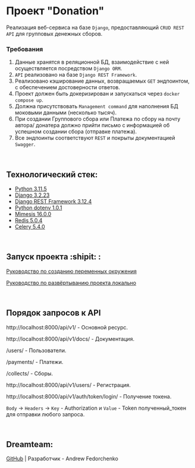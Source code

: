 # Проект "Donation"

Реализация веб-сервиса на базе `Django`, предоставляющий `CRUD REST API` для групповых денежных сборов.

### Требования

1. Данные хранятся в реляционной БД, взаимодействие с ней осуществляется посредством `Django ORM`.
2. `API` реализовано на базе `Django REST Framework`.
3. Реализовано кэширование данных, возвращаемых `GET` эндпоинтом, с обеспечением достоверности ответов.
4. Проект должен быть докеризирован и запускаться через `docker compose up`.
5. Должна присутствовать `Management command` для наполнения БД моковыми данными (несколько тысяч).
6. При создании Группового сбора или Платежа по сбору на почту автора/ донатера должно прийти письмо с информацией об успешном создании сбора (отправке платежа).
7. Все эндпоинты соответствуют `REST` и покрыты документацией `Swagger`.

<br>

## Технологический стек:
- [Python 3.11.5](https://docs.python.org/release/3.11.5/)
- [Django 3.2.23](https://docs.djangoproject.com/en/3.2.23/)
- [Django REST Framework 3.12.4](https://www.django-rest-framework.org/topics/documenting-your-api/)
- [Python dotenv 1.0.1](https://pypi.org/project/python-dotenv/)
- [Mimesis 16.0.0](https://pypi.org/project/mimesis/)
- [Redis 5.0.4](https://pypi.org/project/redis/)
- [Celery 5.4.0](https://pypi.org/project/celery/)

<br>

## Запуск проекта :shipit: :
[Руководство по созданию переменных окружения](./docker/envfiles/.env.example)

[Руководство по развёртыванию проекта локально](./SetUpLocal.md)

<br>

## Порядок запросов к API

http://localhost:8000/api/v1/ - Основной ресурс.

http://localhost:8000/api/v1/docs/ - Документация.

/users/ - Пользователи.

/payments/ - Платежи.

/collects/ - Сборы.

http://localhost:8000/api/v1/users/ - Регистрация.

http://localhost:8000/api/v1/auth/token/login/ - Получение токена.

`Body` -> `Headers` -> `Key` - Authorization и `Value` - Token полученный_токен для отправки любого запроса. 

<br>

## Dreamteam:

[GitHub](https://github.com/Furturnax) | Разработчик - Andrew Fedorchenko 
